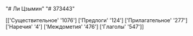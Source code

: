 "# Ли Цзымин" 
"# 373443" 

[['Существительное' '1076']
 ['Предлоги' '124']
 ['Прилагательное' '277']
 ['Наречия' '4']
 ['Междометия' '476']
 ['Глаголы' '547']]
